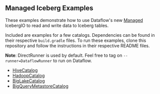 Managed Iceberg Examples
------------------------

These examples demonstrate how to use Dataflow's new [Managed](https://cloud.google.com/dataflow/docs/guides/managed-io)
IcebergIO to read and write data to Iceberg tables.

Included are examples for a few catalogs. Dependencies can be found in their respective `build.gradle`
files. To run these examples, clone this repository and follow the instructions in their respective README files.

**Note**: DirectRunner is used by default. Feel free to tag on `--runner=DataflowRunner` to run on Dataflow.

- [HiveCatalog](https://github.com/ahmedabu98/managed-iceberg-example/tree/master/hive)
- [HadoopCatalog](https://github.com/ahmedabu98/managed-iceberg-example/tree/master/hadoop)
- [BigLakeCatalog](https://github.com/ahmedabu98/managed-iceberg-example/tree/master/biglake)
- [BigQueryMetastoreCatalog](https://github.com/ahmedabu98/managed-iceberg-example/tree/master/bigquery)